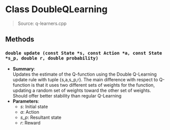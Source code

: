 # Class DoubleQLearning
> Source: q-learners.cpp
## Methods
### ``double update (const State *s, const Action *a, const State *s_p, double r, double probability)``
* **Summary**:  
  Updates the estimate of the Q-function using the Double Q-Learning update rule with tuple {s,a,s_p,r}. The main difference with respect to Q-function is that it uses two different sets of weights for the function, updating a random set of weights toward the other set of weights. Should offer better stability than regular Q-Learning  
* **Parameters**:  
  * _s_: Initial state
  * _a_: Action
  * _s_p_: Resultant state
  * _r_: Reward
